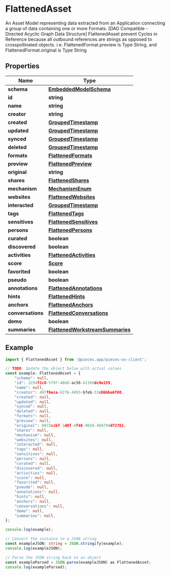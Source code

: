 
# FlattenedAsset

An Asset Model representing data extracted from an Application connecting a group of data containing one or more Formats. [DAG Compatible - Directed Acyclic Graph Data Structure]  FlattenedAsset prevent Cycles in Reference because all outbound references are strings as opposed to crosspollinated objects.  i.e. FlattenedFormat.preview is Type String, and FlattenedFormat.original is Type String

## Properties

Name | Type
------------ | -------------
**schema** | [**EmbeddedModelSchema**](EmbeddedModelSchema)
**id** | **string**
**name** | **string**
**creator** | **string**
**created** | [**GroupedTimestamp**](GroupedTimestamp)
**updated** | [**GroupedTimestamp**](GroupedTimestamp)
**synced** | [**GroupedTimestamp**](GroupedTimestamp)
**deleted** | [**GroupedTimestamp**](GroupedTimestamp)
**formats** | [**FlattenedFormats**](FlattenedFormats)
**preview** | [**FlattenedPreview**](FlattenedPreview)
**original** | **string**
**shares** | [**FlattenedShares**](FlattenedShares)
**mechanism** | [**MechanismEnum**](MechanismEnum)
**websites** | [**FlattenedWebsites**](FlattenedWebsites)
**interacted** | [**GroupedTimestamp**](GroupedTimestamp)
**tags** | [**FlattenedTags**](FlattenedTags)
**sensitives** | [**FlattenedSensitives**](FlattenedSensitives)
**persons** | [**FlattenedPersons**](FlattenedPersons)
**curated** | **boolean**
**discovered** | **boolean**
**activities** | [**FlattenedActivities**](FlattenedActivities)
**score** | [**Score**](Score)
**favorited** | **boolean**
**pseudo** | **boolean**
**annotations** | [**FlattenedAnnotations**](FlattenedAnnotations)
**hints** | [**FlattenedHints**](FlattenedHints)
**anchors** | [**FlattenedAnchors**](FlattenedAnchors)
**conversations** | [**FlattenedConversations**](FlattenedConversations)
**demo** | **boolean**
**summaries** | [**FlattenedWorkstreamSummaries**](FlattenedWorkstreamSummaries)

## Example

```typescript
import { FlattenedAsset } from '@pieces.app/pieces-os-client';

// TODO: Update the object below with actual values
const example: FlattenedAsset = {
    "schema": null,
    "id": 2254f2c8-5797-40e8-ac56-41166dc0e159,
    "name": null,
    "creator": 497f6eca-6276-4993-bfeb-53cbbbba6f08,
    "created": null,
    "updated": null,
    "synced": null,
    "deleted": null,
    "formats": null,
    "preview": null,
    "original": 0872ccbf-1d8f-4f46-9028-469794d72761,
    "shares": null,
    "mechanism": null,
    "websites": null,
    "interacted": null,
    "tags": null,
    "sensitives": null,
    "persons": null,
    "curated": null,
    "discovered": null,
    "activities": null,
    "score": null,
    "favorited": null,
    "pseudo": null,
    "annotations": null,
    "hints": null,
    "anchors": null,
    "conversations": null,
    "demo": null,
    "summaries": null,
};

console.log(example);

// Convert the instance to a JSON string
const exampleJSON: string = JSON.stringify(example);
console.log(exampleJSON);

// Parse the JSON string back to an object
const exampleParsed = JSON.parse(exampleJSON) as FlattenedAsset;
console.log(exampleParsed);
```


